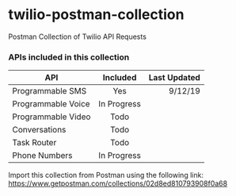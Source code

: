 # twilio-postman-collection

Postman Collection of Twilio API Requests

### APIs included in this collection

| API                |  Included   | Last Updated |
| ------------------ | :---------: | -----------: |
| Programmable SMS   |     Yes     |      9/12/19 |
| Programmable Voice | In Progress |              |
| Programmable Video |    Todo     |              |
| Conversations      |    Todo     |              |
| Task Router        |    Todo     |              |
| Phone Numbers      | In Progress |              |

Import this collection from Postman using the following link: https://www.getpostman.com/collections/02d8ed810793908f0a68
